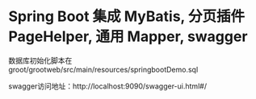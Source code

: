 # Spring Boot 集成 MyBatis, 分页插件 PageHelper, 通用 Mapper, swagger 
数据库初始化脚本在 groot/grootweb/src/main/resources/springbootDemo.sql

swagger访问地址：http://localhost:9090/swagger-ui.html#/